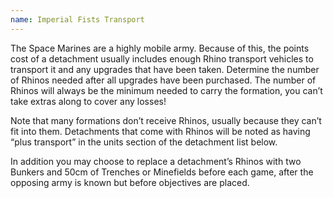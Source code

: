 ```yaml
---
name: Imperial Fists Transport
---
```

The Space Marines are a highly mobile army. Because of this, the points cost of a detachment usually includes enough Rhino transport vehicles to transport it and any upgrades that have been taken. Determine the number of Rhinos needed after all upgrades have been purchased. The number of Rhinos will always be the minimum needed to carry the formation, you can’t take extras along to cover any losses!

Note that many formations don’t receive Rhinos, usually because they can’t fit into them. Detachments that come with Rhinos will be noted as having <q>plus transport</q> in the units section of the detachment list below.

In addition you may choose to replace a detachment’s Rhinos with two Bunkers and 50cm of Trenches or Minefields before each game, after the opposing army is known but before objectives are placed.
